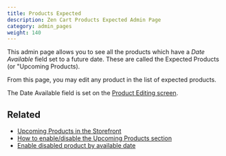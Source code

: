 ```yaml
---
title: Products Expected 
description: Zen Cart Products Expected Admin Page 
category: admin_pages
weight: 140
---
```


This admin page allows you to see all  the products which have a 
*Date Available* field set to a future date. 
These are called the Expected Products (or "Upcoming Products).  

From this page, you may edit any product in the list of expected products. 

The Date Available field is set on the [Product Editing screen](/user/products/product_edit/). 

## Related 

- [Upcoming Products in the Storefront](/user/products/upcoming_products/) 
- [How to enable/disable the Upcoming Products section](/user/admin/centerboxes/)
- [Enable disabled product by available date](/user/admin_pages/configuration/configuration_stock/#enable_disabled_product_by_available_date)
 
